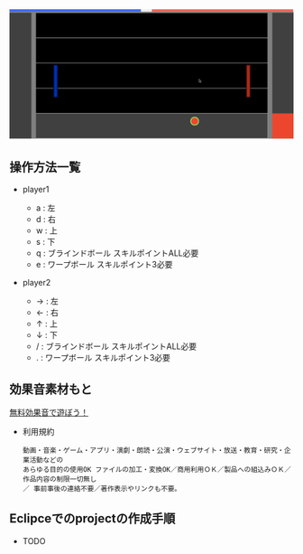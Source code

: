 <div name="top" align="center">
  <img
    src="./demo.gif"
    alt="demo"
  />
</div>


操作方法一覧
---

- player1
  - a : 左
  - d : 右
  - w : 上
  - s : 下
  - q : ブラインドボール スキルポイントALL必要
  - e : ワープボール スキルポイント3必要

- player2
  - → : 左
  - ← : 右
  - ↑ : 上
  - ↓ : 下
  - / : ブラインドボール スキルポイントALL必要
  - . : ワープボール スキルポイント3必要

効果音素材もと
---

[無料効果音で遊ぼう！](http://taira-komori.jpn.org/welcome.html)

- 利用規約

  ```
  動画・音楽・ゲーム・アプリ・演劇・朗読・公演・ウェブサイト・放送・教育・研究・企業活動などの
  あらゆる目的の使用OK ファイルの加工・変換OK／商用利用ＯＫ／製品への組込みＯＫ／作品内容の制限一切無し
  ／ 事前事後の連絡不要／著作表示やリンクも不要。 
  ```

Eclipceでのprojectの作成手順
---

- TODO
